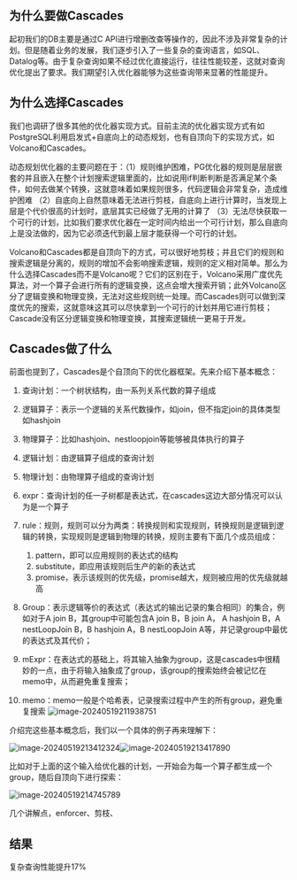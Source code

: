 ## 为什么要做Cascades

起初我们的DB主要是通过C API进行增删改查等操作的，因此不涉及非常复杂的计划。但是随着业务的发展，我们逐步引入了一些复杂的查询语言，如SQL、Datalog等。由于复杂查询如果不经过优化直接运行，往往性能较差，这就对查询优化提出了要求。我们期望引入优化器能够为这些查询带来显著的性能提升。

## 为什么选择Cascades

我们也调研了很多其他的优化器实现方式。目前主流的优化器实现方式有如PostgreSQL利用启发式+自底向上的动态规划，也有自顶向下的实现方式，如Volcano和Cascades。

动态规划优化器的主要问题在于：（1）规则维护困难，PG优化器的规则是层层嵌套的并且嵌入在整个计划搜索逻辑里面的，比如说用if判断判断是否满足某个条件，如何去做某个转换，这就意味着如果规则很多，代码逻辑会非常复杂，造成维护困难 （2）自底向上自然意味着无法进行剪枝，自底向上进行计算时，当发现上层是个代价很高的计划时，底层其实已经做了无用的计算了 （3）无法尽快获取一个可行的计划，比如我们要求优化器在一定时间内给出一个可行计划，那么自底向上是没法做的，因为它必须迭代到最上层才能获得一个可行的计划。

Volcano和Cascades都是自顶向下的方式，可以很好地剪枝；并且它们的规则和搜索逻辑是分离的，规则的增加不会影响搜索逻辑，规则的定义相对简单。那么为什么选择Cascades而不是Volcano呢？它们的区别在于，Volcano采用广度优先算法，对一个算子会进行所有的逻辑变换，这点会增大搜索开销；此外Volcano区分了逻辑变换和物理变换，无法对这些规则统一处理。而Cascades则可以做到深度优先的搜索，这就意味这其可以尽快拿到一个可行的计划并用它进行剪枝；Cascade没有区分逻辑变换和物理变换，其搜索逻辑统一更易于开发。

## Cascades做了什么

前面也提到了，Cascades是个自顶向下的优化器框架。先来介绍下基本概念：

1. 查询计划：一个树状结构，由一系列关系代数的算子组成

2. 逻辑算子：表示一个逻辑的关系代数操作，如join，但不指定join的具体类型如hashjoin

3. 物理算子：比如hashjoin、nestloopjoin等能够被具体执行的算子

4. 逻辑计划：由逻辑算子组成的查询计划

5. 物理计划：由物理算子组成的查询计划

6. expr：查询计划的任一子树都是表达式，在cascades这边大部分情况可以认为是一个算子

7. rule：规则，规则可以分为两类：转换规则和实现规则，转换规则是逻辑到逻辑的转换，实现规则是逻辑到物理的转换，规则主要有下面几个成员组成：
   1. pattern，即可以应用规则的表达式的结构
   2. substitute，即应用该规则后生产的新的表达式
   3. promise，表示该规则的优先级，promise越大，规则被应用的优先级就越高
   
8. Group：表示逻辑等价的表达式（表达式的输出记录的集合相同）的集合，例如对于A join B，其group中可能包含A join B，B join A， A hashjoin B，A nestLoopJoin B，B hashjoin A，B nestLoopJoin A等，并记录group中最优的表达式及其代价；

9. mExpr：在表达式的基础上，将其输入抽象为group，这是cascades中很精妙的一点，由于将输入抽象成了group，该group的搜索始终会被记忆在memo中，从而避免重复搜索；

10. memo：memo一般是个哈希表，记录搜索过程中产生的所有group，避免重复搜索
    ![image-20240519211938751](C:\Users\olin6\AppData\Roaming\Typora\typora-user-images\image-20240519211938751.png)

介绍完这些基本概念后，我们以一个具体的例子再来理解下：

![image-20240519213412324](C:\Users\olin6\AppData\Roaming\Typora\typora-user-images\image-20240519213412324.png)![image-20240519213417890](C:\Users\olin6\AppData\Roaming\Typora\typora-user-images\image-20240519213417890.png)

比如对于上面的这个输入给优化器的计划，一开始会为每一个算子都生成一个group，随后自顶向下进行探索：

![image-20240519214745789](C:\Users\olin6\AppData\Roaming\Typora\typora-user-images\image-20240519214745789.png)

几个讲解点，enforcer、剪枝、

## 结果

复杂查询性能提升17%
